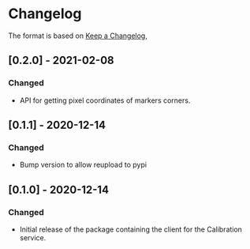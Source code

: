 # Changelog

The format is based on [Keep a Changelog](https://keepachangelog.com/en/1.0.0/),

## [0.2.0] - 2021-02-08
### Changed
- API for getting pixel coordinates of markers corners.

## [0.1.1] - 2020-12-14
### Changed
- Bump version to allow reupload to pypi

## [0.1.0] - 2020-12-14
### Changed
- Initial release of the package containing the client for the Calibration service.